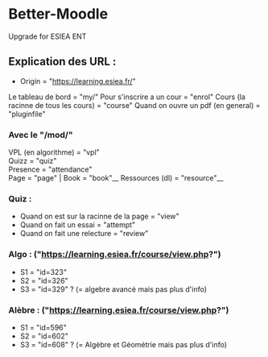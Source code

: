 # Better-Moodle
Upgrade for ESIEA ENT

## Explication des URL : 
- Origin = "https://learning.esiea.fr/"

Le tableau de bord = "my/"
Pour s'inscrire a un cour = "enrol"
Cours (la racinne de tous les cours) = "course"
Quand on ouvre un pdf (en general) = "pluginfile"

### Avec le "/mod/"
VPL (en algorithme) = "vpl" <br>
Quizz = "quiz"\
Presence = "attendance"<br/>
Page = "page" | Book = "book"__
Ressources (dl) = "resource"__

### Quiz : 
- Quand on est sur la racinne de la page = "view"
- Quand on fait un essai = "attempt"
- Quand on fait une relecture = "review"

### Algo : ("https://learning.esiea.fr/course/view.php?")
- S1 = "id=323"
- S2 = "id=326"
- S3 = "id=329" ? (= algebre avancé mais pas plus d'info)

### Alèbre : ("https://learning.esiea.fr/course/view.php?")
- S1 = "id=596"
- S2 = "id=602"
- S3 = "id=608" ? (= Algèbre et Géométrie mais pas plus d'info)
